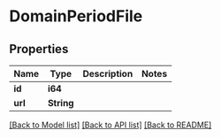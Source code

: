 # DomainPeriodFile

## Properties

Name | Type | Description | Notes
------------ | ------------- | ------------- | -------------
**id** | **i64** |  | 
**url** | **String** |  | 

[[Back to Model list]](../README.md#documentation-for-models) [[Back to API list]](../README.md#documentation-for-api-endpoints) [[Back to README]](../README.md)


